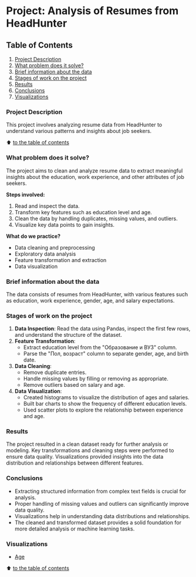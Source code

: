 # Project: Analysis of Resumes from HeadHunter

## Table of Contents

1. [Project Description](https://github.com/nikbeznosikov/data_science/tree/main/project_1/README.md#project-description)
2. [What problem does it solve?](https://github.com/nikbeznosikov/data_science/tree/main/project_1/README.md#what-problem-does-it-solve)
3. [Brief information about the data](https://github.com/nikbeznosikov/data_science/tree/main/project_1/README.md#brief-information-about-the-data)
4. [Stages of work on the project](https://github.com/nikbeznosikov/data_science/tree/main/project_1/README.md#stages-of-work-on-the-project)
5. [Results](https://github.com/nikbeznosikov/data_science/tree/main/project_1/README.md#results)
6. [Conclusions](https://github.com/nikbeznosikov/data_science/tree/main/project_1/README.md#conclusions)
7. [Visualizations](#visualizations)

### Project Description

This project involves analyzing resume data from HeadHunter to understand various patterns and insights about job seekers.

:arrow_up: [to the table of contents](#table-of-contents)

### What problem does it solve?

The project aims to clean and analyze resume data to extract meaningful insights about the education, work experience, and other attributes of job seekers.

**Steps involved:**

1. Read and inspect the data.
2. Transform key features such as education level and age.
3. Clean the data by handling duplicates, missing values, and outliers.
4. Visualize key data points to gain insights.

**What do we practice?**

- Data cleaning and preprocessing
- Exploratory data analysis
- Feature transformation and extraction
- Data visualization

### Brief information about the data

The data consists of resumes from HeadHunter, with various features such as education, work experience, gender, age, and salary expectations.

### Stages of work on the project

1. **Data Inspection**: Read the data using Pandas, inspect the first few rows, and understand the structure of the dataset.
2. **Feature Transformation**:
   - Extract education level from the "Образование и ВУЗ" column.
   - Parse the "Пол, возраст" column to separate gender, age, and birth date.
3. **Data Cleaning**:
   - Remove duplicate entries.
   - Handle missing values by filling or removing as appropriate.
   - Remove outliers based on salary and age.
4. **Data Visualization**:
   - Created histograms to visualize the distribution of ages and salaries.
   - Built bar charts to show the frequency of different education levels.
   - Used scatter plots to explore the relationship between experience and age.

### Results

The project resulted in a clean dataset ready for further analysis or modeling. Key transformations and cleaning steps were performed to ensure data quality. Visualizations provided insights into the data distribution and relationships between different features.

### Conclusions

- Extracting structured information from complex text fields is crucial for analysis.
- Proper handling of missing values and outliers can significantly improve data quality.
- Visualizations help in understanding data distributions and relationships.
- The cleaned and transformed dataset provides a solid foundation for more detailed analysis or machine learning tasks.

### Visualizations

- [Age](visualizations/age.html)

:arrow_up: [to the table of contents](https://github.com/nikbeznosikov/data_science/tree/main/project_1/README.md#table-of-contents)
